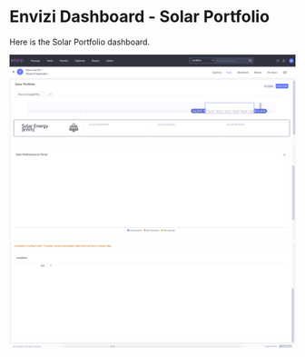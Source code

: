 # Envizi Dashboard - Solar Portfolio

Here is the Solar Portfolio dashboard.

<img src="images/image-01.png">
<img src="images/image-02.png">
<img src="images/image-03.png">
